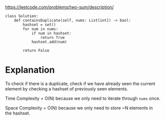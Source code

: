 https://leetcode.com/problems/two-sum/description/

```
class Solution:
    def containsDuplicate(self, nums: List[int]) -> bool:
        hashset = set()
        for num in nums:
            if num in hashset:
                return True
            hashset.add(num)

        return False
```

# Explanation
To check if there is a duplicate, check if we have already seen the current element by checking a hashset of previously seen elements.

Time Complexity = O(N) because we only need to iterate through `nums` once.

Space Complexity = O(N) because we only need to store ~N elements in the hashset.
